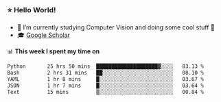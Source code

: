 ### ⭐️ Hello World!

<!--
**hologerry/hologerry** is a ✨ _special_ ✨ repository because its `README.md` (this file) appears on your GitHub profile.

Here are some ideas to get you started:

- 🔭 I’m currently working and studying on Computer Vision
- 🌱 I’m currently learning at Peking University
- 💬 Ask me about 
- 📫 How to reach me: E-mail
- 😄 Pronouns: he/his
- ⚡ Fun fact: Music is the Power
-->


- 🔭 I’m currently studying Computer Vision and doing some cool stuff 🤖
- 🎓 [Google Scholar](https://scholar.google.com/citations?user=3ykqW9wAAAAJ&hl=en)


📊 **This week I spent my time on**

<!--START_SECTION:waka-->

```txt
Python       25 hrs 50 mins  ████████████████████▓░░░░   83.13 %
Bash         2 hrs 31 mins   ██░░░░░░░░░░░░░░░░░░░░░░░   08.10 %
YAML         1 hr 8 mins     █░░░░░░░░░░░░░░░░░░░░░░░░   03.67 %
JSON         1 hr 7 mins     █░░░░░░░░░░░░░░░░░░░░░░░░   03.64 %
Text         15 mins         ▒░░░░░░░░░░░░░░░░░░░░░░░░   00.84 %
```

<!--END_SECTION:waka-->
